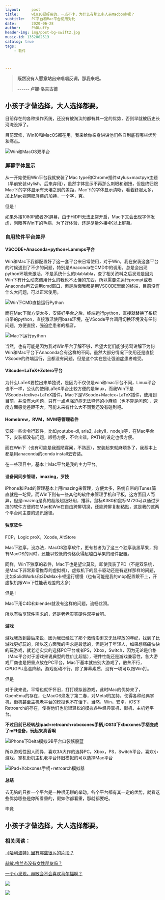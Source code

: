 ```yaml
---
layout:     post
title:      win10挺好用的，一点不卡，为什么有那么多人买Macbook呢？
subtitle:   PC平台和Mac平台使用对比
date:       2020-06-28
author:     PhDLuffy
header-img: img/post-bg-swift2.jpg
music-id: 1352002513
catalog: true
tags:
    - 软件



---
```


> **既然没有人愿意站出来唱唱反调，那我来吧。**
>
> **------ 卢娜·洛夫古德**

## 小孩子才做选择，大人选择都要。

目前存在的各种操作系统，还没有被淘汰的都有其一定的优势，否则早就被历史长河淹没掉了。

目前双修，Win10和MacOS都在用，我来给你亲身讲讲他们各自到底有哪些优势和痛点。

![Win和MacOS双平台](https://raw.githubusercontent.com/PhDLuffy/PicGo/master/img/20200629142110.jpg)

### 屏幕字体显示

从一开始使用Win平台我就安装了Mac type和Chrome插件stylus+mactpye主题（早前安装stylish，后来弃用），虽然字体显示不再那么刺眼和别扭，但是终归跟Mac下的字体显示有天壤之别的差距，Mac下的字体显示清晰，看着舒服太多，加上Mac视网膜屏幕的加持，一个字，爽。

但是！

如果外接1080P或者2K屏幕，由于HiDPI无法正常开启，Mac下又会出现字体发虚，刺眼等Win下的毛病，为了好体验，还是尽量外接4K以上屏幕。

### 自用软件平台差异

#### VSCODE+Anaconda+python+Lammps平台

Win和Mac下我都配置好了这一套平台来日常使用，对于Win，我在安装这套平台的时候遇到了不少的问题，特别是Anaconda在CMD中的调用，总是会出现python环境未激活，不是系统什么的blablabla，查了相关资料之后发现是因为Win下有什么动态调用什么的我也不太懂的东西，所以需要先运行prompt或者Anaconda再去调用cmd窗口，但是后面我都是用VSCODE里面的终端，目前没有什么大问题，可以正常使用。

![Win下CMD直接运行Python](https://raw.githubusercontent.com/PhDLuffy/PicGo/master/img/20200628133320.jpg)

而在Mac下就方便太多，安装好平台之后，终端运行python，直接就替换了系统自带的python，直接激活使用base环境，在VScode平台调用切换环境没有任何问题，方便直接，强迫症患者的福音。

![Mac下运行python](https://raw.githubusercontent.com/PhDLuffy/PicGo/master/img/20200628133438.png)

当然，也有可能是因为我对Win平台了解不够，希望大佬们能够劳驾讲解下为何Win和Mac平台下Anaconda会有这样的不同。虽然大部分情况下使用还是直接VScode的终端运行，且都没有问题，但是这个实在是让强迫症患者难受。

#### VScode+LaTeX+Zotero平台

为什么LaTeX要拉出来单独说，是因为不仅仅是win和mac平台不同，Linux平台也不一样，公认的使用LaTeX平台比较方便的是linux，而我Win下是VScode+texlive+LaTeX插件，Mac下是VScode+Mactex+LaTeX插件，使用到目前，并没有大问题，只有一点点强迫症无法释怀的小麻烦（也不算是问题），速度方面感觉差距不大，可能未来有什么大不同我还没有碰到吧。

#### Homebrew，RVM，NVM等管理软件

安装一些命令行软件，比如youtube-dl, aria2, JekyII，nodejs等，在Mac平台下，安装都没有问题，顺畅方便，不会出错，PATH的设定也很方便。

而在Win下（也有可能是我孤陋寡闻，不熟悉），安装起来就麻烦多了，我基本上都是用anaconda的conda install去安装。

在一些项目中，基本上Mac平台是我的主力平台。

#### 设备间同步管理，imazing，罗技

iPhone和iPad的管理基本上用imazing来管理，方便太多，系统自带的iTunes简直就是一坨屎。而Win下则有一些其他的软件来管理手机和平板，这方面因人而异，但是imazing是真的超级超级好用，推荐。鼠标K380和鼠标M720可以通过罗技的软件方便的在Mac和Win在自由跨屏切换，还能跨屏复制粘贴，这是我的这两个平台间主要的通讯途径。

#### 独享软件

FCP，Logic proX，Xcode, AltStore

Mac下独享，没办法，MacOS独享软件，更有甚者为了这三个独享装黑苹果，拥有MacOS的同时，还能以较低的价格获得超越白苹果的硬件配置。

同样，Win下独享的软件，Mac下也是望尘莫及，即使我装了PD（不是双系统，是Mac下非常非常推荐的虚拟机），虚拟机下的显卡驱动还是有这样那样的问题，比如SolidWorks和3DsMax卡顿运行缓慢（也有可能是我的mbp配置跟不上，开虚拟机跟Win下性能表现差的太多）

但是！

Mac下用C4D和blender就没有这样的问题，流畅丝滑。

所以有独享软件需求的，还是老老实实硬件双平台吧。

#### 游戏

游戏我放到最后来说，因为我已经过了那个激情澎湃又无处释放的年纪，找到了比游戏更好玩的，所以这方面我的需求是最低的，但是对于年轻人，如果想痛痛快快的玩游戏，就老老实实的选择PC平台或者PS，Xbox，Switch，因为无论是价格（Mac平台对于游戏来说典型的性价比超低），硬件性能还是游戏兼容性，各大游戏厂商也是把重点放在PC平台，Mac下基本就告别大游戏了，散热不行，CPUGPU高温降频，游戏驱动不行，除了屏幕素质，没有一项可以跟Win打。

但是

对于我来说，平常也就怀怀旧，打打模拟器游戏，此时Mac的优势来了，OpenEmu的存在，让MacOS焕发了第二春，对Metal的加持，使得各种经典掌机，街机甚至主机老平台的模拟也不在话下，当然，Win，安卓，iOS下Retroarch的存在，使得他们也能很轻松的模拟各种经典掌机，街机，主机老平台。

**不过目前已经转战ipad+retroarch+xboxones手柄,iOS13下xboxones手柄变成了mFI设备，玩起来真香啊**

![iPhone下Delta模拟GB平台口袋妖股蓝](https://raw.githubusercontent.com/PhDLuffy/PicGo/master/img/20200628141315.jpg)

所以游戏性因人而异，喜欢3A大作的选择PC，Xbox，PS，Switch平台，喜欢小游戏，掌机街机主机老平台怀旧模拟的可以选择Mac平台

![iPad+Xobxones手柄+retroarch模拟器](https://raw.githubusercontent.com/PhDLuffy/PicGo/master/img/20200628141700.JPG)

#### 总结

去无脑的只推一个平台是一种很无聊的举动，各个平台都有其一定的优势，就看这些优势哪些是你所看重的，假如你都看重，那就都要吧。

毕竟

## 小孩子才做选择，大人选择都要。

### 相关阅读：

[《哈利波特》里有哪些很污的片段？](https://www.zhihu.com/question/386132327/answer/1140862125 "card")

[赫敏.格兰杰没有女性朋友吗？](https://www.zhihu.com/question/390424837/answer/1191466637 "card")

[一个小发现，赫敏会不会喜欢马尔福啊？](https://www.zhihu.com/answer/1302623044 "card")

![](https://raw.githubusercontent.com/PhDLuffy/PicGo/master/img/20200625172316.gif)

![](https://raw.githubusercontent.com/PhDLuffy/PicGo/master/img/20200625172726.jpg)


